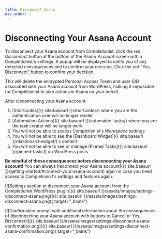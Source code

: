 ```yaml
---
title: Disconnect Asana
nav_order: 7
---
```


# Disconnecting Your Asana Account

To disconnect your Asana account from Completionist, click the red _Disconnect_ button at the bottom of the *Asana Account* screen within Completionist's settings. A popup will be displayed to notify you of any detected consequences and to confirm your decision. Click the red "Yes, Disconnect" button to confirm your decision.

This will delete the encrypted Personal Access Token and user GID associated with your Asana account from WordPress, making it impossible for Completionist to take actions in Asana on your behalf.

After disconnecting your Asana account:

1. [Shortcodes]({{ site.baseurl }}/shortcodes/) where you are the authentication user will no longer render
1. [Automation Actions]({{ site.baseurl }}/automated-tasks/) where you are the task creator will no longer work
1. You will not be able to access Completionist's *Workspace* settings
1. You will not be able to see the [Dashboard Widget]({{ site.baseurl }}/dashboard-widget/)'s content
1. You will not be able to see or manage [Pinned Tasks]({{ site.baseurl }}/pinned-tasks/) on WordPress posts

**Be mindful of these consequences before disconnecting your Asana account!** You can always [reconnect your Asana account]({{ site.baseurl }}/getting-started/#connect-your-asana-account) again in case you need access to Completionist's settings and features again.

[![Settings section to disconnect your Asana account from the Completionist WordPress plugin]({{ site.baseurl }}/assets/images/settings-disconnect-asana.png)]({{ site.baseurl }}/assets/images/settings-disconnect-asana.png){:target="_blank"}

[![Confirmation prompt with additional information about the consequences of disconnecting your Asana account with buttons to Cancel or Yes, Disconnect]({{ site.baseurl }}/assets/images/settings-disconnect-asana-confirmation.png)]({{ site.baseurl }}/assets/images/settings-disconnect-asana-confirmation.png){:target="_blank"}